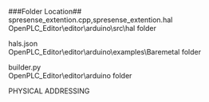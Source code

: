 ###Folder Location##  
spresense_extention.cpp,spresense_extention.hal  
OpenPLC_Editor\editor\arduino\src\hal folder  
  
hals.json  
OpenPLC_Editor\editor\arduino\examples\Baremetal folder  
  
builder.py  
OpenPLC_Editor\editor\arduino folder  
  
PHYSICAL ADDRESSING  
